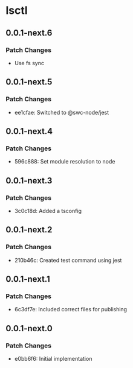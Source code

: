 # lsctl

## 0.0.1-next.6

### Patch Changes

- Use fs sync

## 0.0.1-next.5

### Patch Changes

- ee1cfae: Switched to @swc-node/jest

## 0.0.1-next.4

### Patch Changes

- 596c888: Set module resolution to node

## 0.0.1-next.3

### Patch Changes

- 3c0c18d: Added a tsconfig

## 0.0.1-next.2

### Patch Changes

- 210b46c: Created test command using jest

## 0.0.1-next.1

### Patch Changes

- 6c3df7e: Included correct files for publishing

## 0.0.1-next.0

### Patch Changes

- e0bb6f6: Initial implementation
